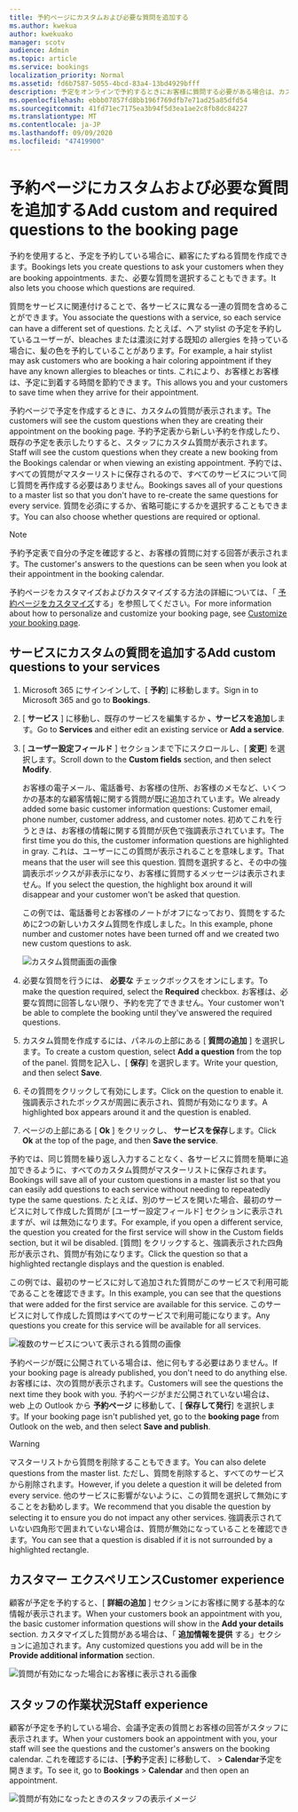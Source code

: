 ```yaml
---
title: 予約ページにカスタムおよび必要な質問を追加する
ms.author: kwekua
author: kwekuako
manager: scotv
audience: Admin
ms.topic: article
ms.service: bookings
localization_priority: Normal
ms.assetid: fd6b7587-5055-4bcd-83a4-13bd4929bfff
description: 予定をオンラインで予約するときにお客様に質問する必要がある場合は、カスタムの質問と必要な質問を予約ページに追加することができます。
ms.openlocfilehash: ebbb07857fd8bb196f769dfb7e71ad25a85dfd54
ms.sourcegitcommit: 41fd71ec7175ea3b94f5d3ea1ae2c8fb8dc84227
ms.translationtype: MT
ms.contentlocale: ja-JP
ms.lasthandoff: 09/09/2020
ms.locfileid: "47419900"
---
```

# <a name="add-custom-and-required-questions-to-the-booking-page"></a><span data-ttu-id="7e28d-103">予約ページにカスタムおよび必要な質問を追加する</span><span class="sxs-lookup"><span data-stu-id="7e28d-103">Add custom and required questions to the booking page</span></span>

<span data-ttu-id="7e28d-104">予約を使用すると、予定を予約している場合に、顧客にたずねる質問を作成できます。</span><span class="sxs-lookup"><span data-stu-id="7e28d-104">Bookings lets you create questions to ask your customers when they are booking appointments.</span></span> <span data-ttu-id="7e28d-105">また、必要な質問を選択することもできます。</span><span class="sxs-lookup"><span data-stu-id="7e28d-105">It also lets you choose which questions are required.</span></span>

<span data-ttu-id="7e28d-106">質問をサービスに関連付けることで、各サービスに異なる一連の質問を含めることができます。</span><span class="sxs-lookup"><span data-stu-id="7e28d-106">You associate the questions with a service, so each service can have a different set of questions.</span></span> <span data-ttu-id="7e28d-107">たとえば、ヘア stylist の予定を予約しているユーザーが、bleaches または濃淡に対する既知の allergies を持っている場合に、髪の色を予約していることがあります。</span><span class="sxs-lookup"><span data-stu-id="7e28d-107">For example, a hair stylist may ask customers who are booking a hair coloring appointment if they have any known allergies to bleaches or tints.</span></span> <span data-ttu-id="7e28d-108">これにより、お客様とお客様は、予定に到着する時間を節約できます。</span><span class="sxs-lookup"><span data-stu-id="7e28d-108">This allows you and your customers to save time when they arrive for their appointment.</span></span>

<span data-ttu-id="7e28d-109">予約ページで予定を作成するときに、カスタムの質問が表示されます。</span><span class="sxs-lookup"><span data-stu-id="7e28d-109">The customers will see the custom questions when they are creating their appointment on the booking page.</span></span> <span data-ttu-id="7e28d-110">予約予定表から新しい予約を作成したり、既存の予定を表示したりすると、スタッフにカスタム質問が表示されます。</span><span class="sxs-lookup"><span data-stu-id="7e28d-110">Staff will see the custom questions when they create a new booking from the Bookings calendar or when viewing an existing appointment.</span></span> <span data-ttu-id="7e28d-111">予約では、すべての質問がマスターリストに保存されるので、すべてのサービスについて同じ質問を再作成する必要はありません。</span><span class="sxs-lookup"><span data-stu-id="7e28d-111">Bookings saves all of your questions to a master list so that you don't have to re-create the same questions for every service.</span></span> <span data-ttu-id="7e28d-112">質問を必須にするか、省略可能にするかを選択することもできます。</span><span class="sxs-lookup"><span data-stu-id="7e28d-112">You can also choose whether questions are required or optional.</span></span>

> [!NOTE]
> <span data-ttu-id="7e28d-113">予約予定表で自分の予定を確認すると、お客様の質問に対する回答が表示されます。</span><span class="sxs-lookup"><span data-stu-id="7e28d-113">The customer's answers to the questions can be seen when you look at their appointment in the booking calendar.</span></span>

<span data-ttu-id="7e28d-114">予約ページをカスタマイズおよびカスタマイズする方法の詳細については、「 [予約ページをカスタマイズ](customize-booking-page.md)する」を参照してください。</span><span class="sxs-lookup"><span data-stu-id="7e28d-114">For more information about how to personalize and customize your booking page, see [Customize your booking page](customize-booking-page.md).</span></span>

## <a name="add-custom-questions-to-your-services"></a><span data-ttu-id="7e28d-115">サービスにカスタムの質問を追加する</span><span class="sxs-lookup"><span data-stu-id="7e28d-115">Add custom questions to your services</span></span>

1. <span data-ttu-id="7e28d-116">Microsoft 365 にサインインして、[ **予約**] に移動します。</span><span class="sxs-lookup"><span data-stu-id="7e28d-116">Sign in to Microsoft 365 and go to **Bookings**.</span></span>

1. <span data-ttu-id="7e28d-117">[ **サービス** ] に移動し、既存のサービスを編集するか **、サービスを追加**します。</span><span class="sxs-lookup"><span data-stu-id="7e28d-117">Go to **Services** and either edit an existing service or **Add a service**.</span></span>

1. <span data-ttu-id="7e28d-118">[ **ユーザー設定フィールド** ] セクションまで下にスクロールし、[ **変更**] を選択します。</span><span class="sxs-lookup"><span data-stu-id="7e28d-118">Scroll down to the **Custom fields** section, and then select **Modify**.</span></span>

   <span data-ttu-id="7e28d-119">お客様の電子メール、電話番号、お客様の住所、お客様のメモなど、いくつかの基本的な顧客情報に関する質問が既に追加されています。</span><span class="sxs-lookup"><span data-stu-id="7e28d-119">We already added some basic customer information questions: Customer email, phone number, customer address, and customer notes.</span></span> <span data-ttu-id="7e28d-120">初めてこれを行うときは、お客様の情報に関する質問が灰色で強調表示されています。</span><span class="sxs-lookup"><span data-stu-id="7e28d-120">The first time you do this, the customer information questions are highlighted in gray.</span></span> <span data-ttu-id="7e28d-121">これは、ユーザーにこの質問が表示されることを意味します。</span><span class="sxs-lookup"><span data-stu-id="7e28d-121">That means that the user will see this question.</span></span> <span data-ttu-id="7e28d-122">質問を選択すると、その中の強調表示ボックスが非表示になり、お客様に質問するメッセージは表示されません。</span><span class="sxs-lookup"><span data-stu-id="7e28d-122">If you select the question, the highlight box around it will disappear and your customer won't be asked that question.</span></span>

   <span data-ttu-id="7e28d-123">この例では、電話番号とお客様のノートがオフになっており、質問をするために2つの新しいカスタム質問を作成しました。</span><span class="sxs-lookup"><span data-stu-id="7e28d-123">In this example, phone number and customer notes have been turned off and we created two new custom questions to ask.</span></span>

   ![カスタム質問画面の画像](../media/bookings-questions-custom-fields.png)

1. <span data-ttu-id="7e28d-125">必要な質問を行うには、 **必要な** チェックボックスをオンにします。</span><span class="sxs-lookup"><span data-stu-id="7e28d-125">To make the question required, select the **Required** checkbox.</span></span> <span data-ttu-id="7e28d-126">お客様は、必要な質問に回答しない限り、予約を完了できません。</span><span class="sxs-lookup"><span data-stu-id="7e28d-126">Your customer won't be able to complete the booking until they've answered the required questions.</span></span>

1. <span data-ttu-id="7e28d-127">カスタム質問を作成するには、パネルの上部にある [ **質問の追加** ] を選択します。</span><span class="sxs-lookup"><span data-stu-id="7e28d-127">To create a custom question, select **Add a question** from the top of the panel.</span></span> <span data-ttu-id="7e28d-128">質問を記入し、[ **保存**] を選択します。</span><span class="sxs-lookup"><span data-stu-id="7e28d-128">Write your question, and then select **Save**.</span></span>

1. <span data-ttu-id="7e28d-129">その質問をクリックして有効にします。</span><span class="sxs-lookup"><span data-stu-id="7e28d-129">Click on the question to enable it.</span></span> <span data-ttu-id="7e28d-130">強調表示されたボックスが周囲に表示され、質問が有効になります。</span><span class="sxs-lookup"><span data-stu-id="7e28d-130">A highlighted box appears around it and the question is enabled.</span></span>

1. <span data-ttu-id="7e28d-131">ページの上部にある [ **Ok** ] をクリックし、 **サービスを保存**します。</span><span class="sxs-lookup"><span data-stu-id="7e28d-131">Click **Ok** at the top of the page, and then **Save the service**.</span></span>

<span data-ttu-id="7e28d-132">予約では、同じ質問を繰り返し入力することなく、各サービスに質問を簡単に追加できるように、すべてのカスタム質問がマスターリストに保存されます。</span><span class="sxs-lookup"><span data-stu-id="7e28d-132">Bookings will save all of your custom questions in a master list so that you can easily add questions to each service without needing to repeatedly type the same questions.</span></span> <span data-ttu-id="7e28d-133">たとえば、別のサービスを開いた場合、最初のサービスに対して作成した質問が [ユーザー設定フィールド] セクションに表示されますが、wil は無効になります。</span><span class="sxs-lookup"><span data-stu-id="7e28d-133">For example, if you open a different service, the question you created for the first service will show in the Custom fields section, but it wil be disabled.</span></span> <span data-ttu-id="7e28d-134">[質問] をクリックすると、強調表示された四角形が表示され、質問が有効になります。</span><span class="sxs-lookup"><span data-stu-id="7e28d-134">Click the question so that a highlighted rectangle displays and the question is enabled.</span></span>

<span data-ttu-id="7e28d-135">この例では、最初のサービスに対して追加された質問がこのサービスで利用可能であることを確認できます。</span><span class="sxs-lookup"><span data-stu-id="7e28d-135">In this example, you can see that the questions that were added for the first service are available for this service.</span></span> <span data-ttu-id="7e28d-136">このサービスに対して作成した質問はすべてのサービスで利用可能になります。</span><span class="sxs-lookup"><span data-stu-id="7e28d-136">Any questions you create for this service will be available for all services.</span></span>

   ![複数のサービスについて表示される質問の画像](../media/bookings-questions-services.png)

<span data-ttu-id="7e28d-138">予約ページが既に公開されている場合は、他に何もする必要はありません。</span><span class="sxs-lookup"><span data-stu-id="7e28d-138">If your booking page is already published, you don't need to do anything else.</span></span> <span data-ttu-id="7e28d-139">お客様には、次の質問が表示されます。</span><span class="sxs-lookup"><span data-stu-id="7e28d-139">Customers will see the questions the next time they book with you.</span></span> <span data-ttu-id="7e28d-140">予約ページがまだ公開されていない場合は、web 上の Outlook から **予約ページ** に移動して、[ **保存して発行**] を選択します。</span><span class="sxs-lookup"><span data-stu-id="7e28d-140">If your booking page isn't published yet, go to the **booking page** from Outlook on the web, and then select **Save and publish**.</span></span>

> [!WARNING]
> <span data-ttu-id="7e28d-141">マスターリストから質問を削除することもできます。</span><span class="sxs-lookup"><span data-stu-id="7e28d-141">You can also delete questions from the master list.</span></span> <span data-ttu-id="7e28d-142">ただし、質問を削除すると、すべてのサービスから削除されます。</span><span class="sxs-lookup"><span data-stu-id="7e28d-142">However, if you delete a question it will be deleted from every service.</span></span> <span data-ttu-id="7e28d-143">他のサービスに影響がないように、この質問を選択して無効にすることをお勧めします。</span><span class="sxs-lookup"><span data-stu-id="7e28d-143">We recommend that you disable the question by selecting it to ensure you do not impact any other services.</span></span> <span data-ttu-id="7e28d-144">強調表示されていない四角形で囲まれていない場合は、質問が無効になっていることを確認できます。</span><span class="sxs-lookup"><span data-stu-id="7e28d-144">You can see that a question is disabled if it is not surrounded by a highlighted rectangle.</span></span>

## <a name="customer-experience"></a><span data-ttu-id="7e28d-145">カスタマー エクスペリエンス</span><span class="sxs-lookup"><span data-stu-id="7e28d-145">Customer experience</span></span>

<span data-ttu-id="7e28d-146">顧客が予定を予約すると、[ **詳細の追加** ] セクションにお客様に関する基本的な情報が表示されます。</span><span class="sxs-lookup"><span data-stu-id="7e28d-146">When your customers book an appointment with you, the basic customer information questions will show in the **Add your details** section.</span></span> <span data-ttu-id="7e28d-147">カスタマイズした質問がある場合は、「 **追加情報を提供** する」セクションに追加されます。</span><span class="sxs-lookup"><span data-stu-id="7e28d-147">Any customized questions you add will be in the **Provide additional information** section.</span></span>

![質問が有効になった場合にお客様に表示される画像](../media/bookings-questions-customer.png)

## <a name="staff-experience"></a><span data-ttu-id="7e28d-149">スタッフの作業状況</span><span class="sxs-lookup"><span data-stu-id="7e28d-149">Staff experience</span></span>

<span data-ttu-id="7e28d-150">顧客が予定を予約している場合、会議予定表の質問とお客様の回答がスタッフに表示されます。</span><span class="sxs-lookup"><span data-stu-id="7e28d-150">When your customers book an appointment with you, your staff will see the questions and the customer's answers on the booking calendar.</span></span> <span data-ttu-id="7e28d-151">これを確認するには、[**予約**予定表] に移動して、 \> **Calendar**予定を開きます。</span><span class="sxs-lookup"><span data-stu-id="7e28d-151">To see it, go to **Bookings** \> **Calendar** and then open an appointment.</span></span>

![質問が有効になったときのスタッフの表示イメージ](../media/bookings-questions-staff.png)
